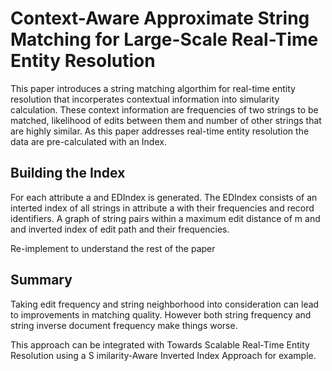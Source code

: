 # Context-Aware Approximate String Matching for Large-Scale Real-Time Entity Resolution

This paper introduces a string matching algorthim for real-time entity
resolution that incorperates contextual information into simularity calculation.
These context information are frequencies of two strings to be matched,
likelihood of edits between them and number of other strings that are highly
similar. As this paper addresses real-time entity resolution the data are
pre-calculated with an Index.

## Building the Index

For each attribute a and EDIndex is generated. The EDIndex consists of an
interted index of all strings in attribute a with their frequencies and record
identifiers. A graph of string pairs within a maximum edit distance of m and and
inverted index of edit path and their frequencies.

Re-implement to understand the rest of the paper

## Summary

Taking edit frequency and string neighborhood into consideration can lead to
improvements in matching quality. However both string frequency and string
inverse document frequency make things worse.

This approach can be integrated with Towards Scalable Real-Time Entity
Resolution using a S imilarity-Aware Inverted Index Approach for example.
